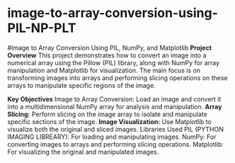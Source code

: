 # image-to-array-conversion-using-PIL-NP-PLT
#Image to Array Conversion Using PIL, NumPy, and Matplotlib
**Project Overview**
This project demonstrates how to convert an image into a numerical array using the Pillow (PIL) library, along with NumPy for array manipulation and Matplotlib for visualization. The main focus is on transforming images into arrays and performing slicing operations on these arrays to manipulate specific regions of the image.

**Key Objectives**
Image to Array Conversion: Load an image and convert it into a multidimensional NumPy array for analysis and manipulation.
**Array Slicing:** Perform slicing on the image array to isolate and manipulate specific sections of the image.
**Image Visualization:** Use Matplotlib to visualize both the original and sliced images.
Libraries Used
PIL (PYTHON IMAGING LIBREARY): For loading and manipulating images.
NumPy: For converting images to arrays and performing slicing operations.
Matplotlib: For visualizing the original and manipulated images.

